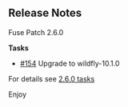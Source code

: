 Release Notes
-------------

Fuse Patch 2.6.0

**Tasks**

* [#154][154] Upgrade to wildfly-10.1.0

For details see [2.6.0 tasks](https://github.com/wildfly-extras/fuse-patch/issues?q=milestone%3A"2.6.0"+label%3Atask)

[154]: https://github.com/wildfly-extras/fuse-patch/issues/154

Enjoy
